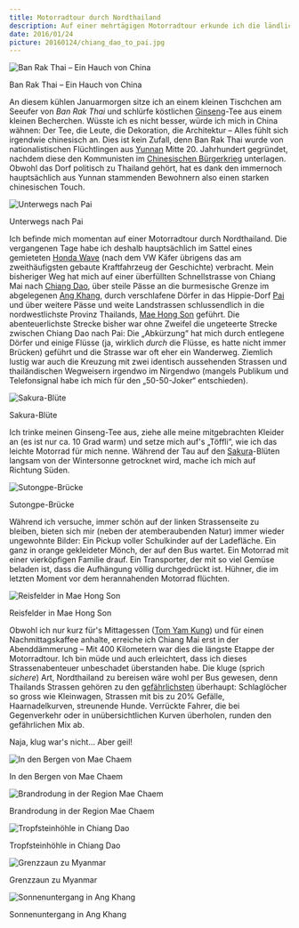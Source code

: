 ```yaml
---
title: Motorradtour durch Nordthailand
description: Auf einer mehrtägigen Motorradtour erkunde ich die ländlichen Gegenden Nordthailands
date: 2016/01/24
picture: 20160124/chiang_dao_to_pai.jpg
---
```


![Ban Rak Thai – Ein Hauch von China](/content/blog/pics/20160124/ban_rak_thai.jpg)
<figcaption>Ban Rak Thai – Ein Hauch von China</figcaption>

An diesem kühlen Januarmorgen sitze ich an einem kleinen Tischchen am Seeufer von *Ban Rak Thai* und
schlürfe köstlichen [Ginseng](https://de.wikipedia.org/wiki/Ginseng)-Tee aus einem kleinen Becherchen.
Wüsste ich es nicht besser, würde ich mich in China wähnen: Der Tee, die Leute, die Dekoration, die
Architektur – Alles fühlt sich irgendwie chinesisch an. Dies ist kein Zufall, denn Ban Rak Thai wurde von
nationalistischen Flüchtlingen aus [Yunnan](https://de.wikipedia.org/wiki/Yunnan) Mitte 20. Jahrhundert
gegründet, nachdem diese den Kommunisten im [Chinesischen
Bürgerkrieg](https://de.wikipedia.org/wiki/Chinesischer_B%C3%BCrgerkrieg) unterlagen. Obwohl das Dorf
politisch zu Thailand gehört, hat es dank den immernoch hauptsächlich aus Yunnan stammenden Bewohnern also
einen starken chinesischen Touch.

![Unterwegs nach Pai](/content/blog/pics/20160124/chiang_dao_to_pai.jpg)
<figcaption>Unterwegs nach Pai</figcaption>

Ich befinde mich momentan auf einer Motorradtour durch Nordthailand. Die vergangenen Tage habe ich deshalb
hauptsächlich im Sattel eines gemieteten [Honda Wave](https://de.wikipedia.org/wiki/Honda_Innova) (nach
dem VW Käfer übrigens das am zweithäufigsten gebaute Kraftfahrzeug der Geschichte) verbracht. Mein bisheriger
Weg hat mich auf einer überfüllten Schnellstrasse von Chiang Mai nach [Chiang
Dao](https://de.wikipedia.org/wiki/Amphoe_Chiang_Dao), über steile Pässe an die burmesische
Grenze im abgelegenen [Ang Khang](https://en.wikipedia.org/wiki/Doi_Ang_Khang), durch verschlafene Dörfer in
das Hippie-Dorf [Pai](https://de.wikipedia.org/wiki/Amphoe_Pai) und über weitere Pässe und weite
Landstrassen schlussendlich in die nordwestlichste Provinz Thailands, [Mae Hong
Son](https://de.wikipedia.org/wiki/Mae_Hong_Son) geführt. Die abenteuerlichste Strecke bisher war ohne Zweifel
die ungeteerte Strecke zwischen Chiang Dao nach Pai: Die „Abkürzung“ hat mich durch entlegene Dörfer und einige
Flüsse (ja, wirklich *durch* die Flüsse, es hatte nicht immer Brücken) geführt und die Strasse war oft eher
ein Wanderweg. Ziemlich lustig war auch die Kreuzung mit zwei identisch aussehenden Strassen und thailändischen
Wegweisern irgendwo im Nirgendwo (mangels Publikum und Telefonsignal habe ich mich für den „50-50-Joker“
entschieden).

![Sakura-Blüte](/content/blog/pics/20160124/sakura.jpg)
<figcaption>Sakura-Blüte</figcaption>

Ich trinke meinen Ginseng-Tee aus, ziehe alle meine mitgebrachten Kleider an (es ist nur ca. 10 Grad warm) und
setze mich auf's „Töffli“, wie ich das leichte Motorrad für mich nenne. Während der Tau auf den
[Sakura](https://de.wikipedia.org/wiki/Japanische_Kirschbl%C3%BCte)-Blüten langsam von der Wintersonne
getrocknet wird, mache ich mich auf Richtung Süden.

![Sutongpe-Brücke](/content/blog/pics/20160124/bridge_mae_hong_son.jpg)
<figcaption>Sutongpe-Brücke</figcaption>

Während ich versuche, immer schön auf der linken Strassenseite zu bleiben,
bieten sich mir (neben der atemberaubenden Natur) immer wieder ungewohnte Bilder: Ein Pickup voller
Schulkinder auf der Ladefläche. Ein ganz in orange gekleideter Mönch, der auf den Bus wartet. Ein Motorrad
mit einer vierköpfigen Familie drauf. Ein Transporter, der mit so viel Gemüse beladen ist, dass die Aufhängung
völlig durchgedrückt ist. Hühner, die im letzten Moment vor dem herannahenden Motorrad flüchten.

![Reisfelder in Mae Hong Son](/content/blog/pics/20160124/mae_hong_son_rice_fields.jpg)
<figcaption>Reisfelder in Mae Hong Son</figcaption>

Obwohl ich nur kurz für's Mittagessen ([Tom Yam Kung](https://de.wikipedia.org/wiki/Tom_Yam)) und für einen
Nachmittagskaffee anhalte, erreiche ich Chiang Mai erst in der Abenddämmerung – Mit 400 Kilometern war dies
die längste Etappe der Motorradtour. Ich bin müde und auch erleichtert, dass ich dieses Strassenabenteuer
unbeschadet überstanden habe. Die kluge (sprich *sichere*) Art, Nordthailand zu bereisen wäre wohl per Bus
gewesen, denn Thailands Strassen gehören zu den
[gefährlichsten](http://www.zukunft-mobilitaet.net/33215/analyse/verkehrssicherkeit-verkehrstote-weltweit-ranking-who/)
überhaupt: Schlaglöcher so gross wie Kleinwagen, Strassen mit bis zu 20% Gefälle, Haarnadelkurven, streunende
Hunde. Verrückte Fahrer, die bei Gegenverkehr oder in unübersichtlichen Kurven überholen, runden den
gefährlichen Mix ab.

Naja, klug war's nicht... Aber geil!

![In den Bergen von Mae Chaem](/content/blog/pics/20160124/road_to_mae_chaem.jpg)
<figcaption>In den Bergen von Mae Chaem</figcaption>

![Brandrodung in der Region Mae Chaem](/content/blog/pics/20160124/slash_and_burn.jpg)
<figcaption>Brandrodung in der Region Mae Chaem</figcaption>

![Tropfsteinhöhle in Chiang Dao](/content/blog/pics/20160124/chiang_dao_cave.jpg)
<figcaption>Tropfsteinhöhle in Chiang Dao</figcaption>

![Grenzzaun zu Myanmar](/content/blog/pics/20160124/myanmar_border.jpg)
<figcaption>Grenzzaun zu Myanmar</figcaption>

![Sonnenuntergang in Ang Khang](/content/blog/pics/20160124/ang_khang_sunset.jpg)
<figcaption>Sonnenuntergang in Ang Khang</figcaption>
